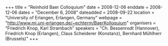 +++
title = "Reinhold Baer Colloquium"
date = 2008-12-06
enddate = 2008-12-06
dates = "December 6, 2008"
dateadded = 2008-09-22
location = "University of Erlangen, Erlangen, Germany"
webpage = "http://www.mi.uni-erlangen.de/~echterm/BaerKolloquium"
organisers = "Friedrich Knop, Karl Strambach"
speakers = "Ch. Bessenrodt (Hannover), Friedrich Knop (Erlangen), Claus Scheiderer (Konstanz), Bernhard Mühlherr (Brussels)"
+++
